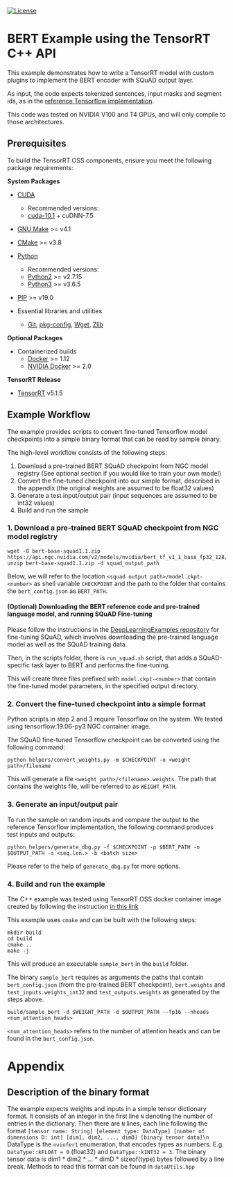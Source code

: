 [![License](https://img.shields.io/badge/License-Apache%202.0-blue.svg)](https://opensource.org/licenses/Apache-2.0)

# BERT Example using the TensorRT C++ API

This example demonstrates how to write a TensorRT model with custom plugins to implement the BERT encoder with SQuAD output layer.

As input, the code expects tokenized sentences, input masks and segment ids, as in the [reference Tensorflow implementation](https://github.com/NVIDIA/DeepLearningExamples/tree/master/TensorFlow/LanguageModeling/BERT).

This code was tested on NVIDIA V100 and T4 GPUs, and will only compile to those architectures.


## Prerequisites

To build the TensorRT OSS components, ensure you meet the following package requirements:

**System Packages**

* [CUDA](https://developer.nvidia.com/cuda-toolkit)
  * Recommended versions:
  * [cuda-10.1](https://developer.nvidia.com/cuda-10.1-download-archive-base) + cuDNN-7.5

* [GNU Make](https://ftp.gnu.org/gnu/make/) >= v4.1

* [CMake](https://github.com/Kitware/CMake/releases) >= v3.8

* [Python](<https://www.python.org/downloads/>)
  * Recommended versions:
  * [Python2](https://www.python.org/downloads/release/python-2715/) >= v2.7.15
  * [Python3](https://www.python.org/downloads/release/python-365/) >= v3.6.5

* [PIP](https://pypi.org/project/pip/#history) >= v19.0

* Essential libraries and utilities
  * [Git](https://git-scm.com/downloads), [pkg-config](https://www.freedesktop.org/wiki/Software/pkg-config/), [Wget](https://www.gnu.org/software/wget/faq.html#download), [Zlib](https://zlib.net/)


**Optional Packages**

* Containerized builds
  * [Docker](https://docs.docker.com/install/) >= 1.12
  * [NVIDIA Docker](https://github.com/NVIDIA/nvidia-docker) >= 2.0


**TensorRT Release**

* [TensorRT](https://developer.nvidia.com/nvidia-tensorrt-5x-download) v5.1.5


## Example Workflow

The example provides scripts to convert fine-tuned Tensorflow model checkpoints into a simple binary format that can be read by sample binary.

The high-level workflow consists of the following steps:

1. Download a pre-trained BERT SQuAD checkpoint from NGC model registry (See optional section if you would like to train your own model)
2. Convert the fine-tuned checkpoint into our simple format, described in the appendix (the original weights are assumed to be float32 values)
3. Generate a test input/output pair (input sequences are assumed to be int32 values)
4. Build and run the sample

### 1. Download a pre-trained BERT SQuAD checkpoint from NGC model registry
```
wget -O bert-base-squad1.1.zip https://api.ngc.nvidia.com/v2/models/nvidia/bert_tf_v1_1_base_fp32_128/versions/2/zip
unzip bert-base-squad1.1.zip -d squad_output_path
```

Below, we will refer to the location `<squad output path>/model.ckpt-<number>` as shell variable `CHECKPOINT` and the path to the folder that contains the `bert_config.json` as `BERT_PATH`.


#### (Optional) Downloading the BERT reference code and pre-trained language model, and running SQuAD Fine-tuning

Please follow the instructions in the [DeepLearningExamples repository](https://github.com/NVIDIA/DeepLearningExamples/tree/master/TensorFlow/LanguageModeling/BERT) for fine-tuning SQuAD, which involves downloading the pre-trained language model as well as the SQuAD training data.

Then, in the scripts folder, there is `run_squad.sh` script, that adds a SQuAD-specific task layer to BERT and performs the fine-tuning.

This will create three files prefixed with `model.ckpt-<number>` that contain the fine-tuned model parameters, in the specified output directory.


### 2. Convert the fine-tuned checkpoint into a simple format
Python scripts in step 2 and 3 require Tensorflow on the system. We tested using tensorflow:19.06-py3 NGC container image.

The SQuAD fine-tuned Tensorflow checkpoint can be converted using the following command:

```
python helpers/convert_weights.py -m $CHECKPOINT -o <weight path>/filename
```

This will generate a file `<weight path>/<filename>.weights`. The path that contains the weights file, will be referred to as `WEIGHT_PATH`.


### 3. Generate an input/output pair

To run the sample on random inputs and compare the output to the reference Tensorflow implementation, the following command produces test inputs and outputs:

```python helpers/generate_dbg.py -f $CHECKPOINT -p $BERT_PATH -o $OUTPUT_PATH -s <seq.len.> -b <batch size>```

Please refer to the help of `generate_dbg.py` for more options.


### 4. Build and run the example

The C++ example was tested using TensorRT OSS docker container image created by following the instruction [in this link](https://github.com/NVIDIA/TensorRT#setting-up-the-build-environment)

This example uses `cmake` and can be built with the following steps:
```
mkdir build
cd build
cmake ..
make -j
```

This will produce an executable `sample_bert` in the `build` folder.

The binary `sample_bert` requires as arguments the paths that contain `bert_config.json` (from the pre-trained BERT checkpoint), `bert.weights` and `test_inputs.weights_int32` and `test_outputs.weights` as generated by the steps above.

```build/sample_bert -d $WEIGHT_PATH -d $OUTPUT_PATH --fp16 --nheads <num_attention_heads>```

`<num_attention_heads>` refers to the number of attention heads and can be found in the `bert_config.json`.

# Appendix

## Description of the binary format

The example expects weights and inputs in a simple tensor dictionary format.
It consists of an integer in the first line `N` denoting the number of entries in the dictionary.
Then there are `N` lines, each line following the format
`[tensor name: String] [element type: DataType] [number of dimensions D: int] [dim1, dim2, ..., dimD] [binary tensor data]\n`
DataType is the `nvinfer1` enumeration, that encodes types as numbers. E.g. `DataType::kFLOAT = 0` (float32) and `DataType::kINT32 = 3`.
The binary tensor data is dim1 * dim2 * ... * dimD * sizeof(type) bytes followed by a line break.
Methods to read this format can be found in `dataUtils.hpp`
